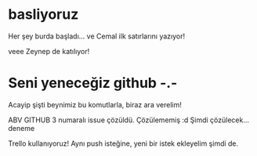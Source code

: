 ﻿# basliyoruz
Her şey burda başladı...
ve Cemal ilk satırlarını yazıyor!

veee Zeynep de katılıyor!

# Seni yeneceğiz github -.- #

Acayip şişti beynimiz bu komutlarla, biraz ara verelim!


ABV GITHUB
3 numaralı issue çözüldü.
Çözülememiş :d Şimdi çözülecek...
deneme

Trello kullanıyoruz!
Aynı push isteğine, yeni bir istek ekleyelim şimdi de.
